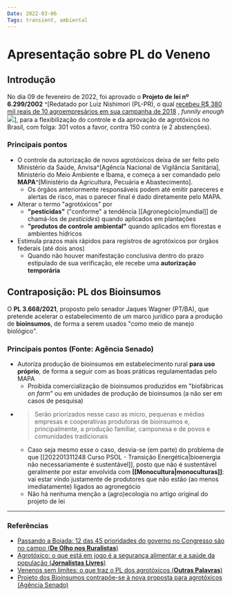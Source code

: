 ```yaml
---
Date: 2022-03-06
Tags: transient, ambiental
---
```

# Apresentação sobre PL do Veneno
## Introdução
No dia 09 de fevereiro de 2022, foi aprovado o **Projeto de lei nº 6.299/2002** ^[Redatado por Luiz Nishimori (PL-PR), o qual [recebeu R$ 380 mil reais de 10 agroempresários em sua campanha de 2018](https://www.brasildefato.com.br/2022/02/10/relator-do-pacote-do-veneno-recebeu-r-380-mil-de-10-empresarios-do-agro-na-campanha-de-2018) , *funnily enough* ![](https://images01.brasildefato.com.br/bcb2f4ddcebc5aed8143c177365c53b8.jpeg)], para a flexibilização do controle e da aprovação de agrotóxicos no Brasil, com folga: 301 votos a favor, contra 150 contra (e 2 abstenções). 

### Principais pontos
*  O controle da autorização de novos agrotóxicos deixa de ser feito pelo Ministério da Saúde, Anvisa^[Agência Nacional de Vigilância Sanitária], Ministério do Meio Ambiente e Ibama, e começa a ser comandado pelo **MAPA**^[Ministério da Agricultura, Pecuária e Abastecimento]. 
	* Os órgãos anteriormente responsáveis podem até emitir pareceres e alertas de risco, mas o parecer final é dado diretamente pelo MAPA. 
* Alterar o termo "agrotóxicos" por 
	* **"pesticidas"** ("conforme" a tendência [[Agronegócio|mundial]] de chamá-los de *pesticides*) quando aplicados em plantações
	*  **"produtos de controle ambiental"** quando aplicados em florestas e ambientes hídricos
* Estimula prazos mais rápidos para registros de agrotóxicos por órgãos federais (até dois anos)
	* Quando não houver manifestação conclusiva dentro do prazo estipulado de sua verificação, ele recebe uma **autorização temporária** 

## Contraposição: PL dos Bioinsumos
O **PL 3.668/2021**, proposto pelo senador Jaques Wagner (PT/BA), que pretende acelerar o estabelecimento de um marco jurídico para a produção de **bioinsumos**, de forma a serem usados "como meio de manejo biológico".

### Principais pontos (Fonte: Agência Senado)
* Autoriza produção de bioinsumos em estabelecimento rural **para uso próprio**, de forma a seguir com as boas práticas regulamentadas pelo MAPA
	* Proibida comercialização de bioinsumos produzidos em "biofábricas *on farm*" ou em unidades de produção de bioinsumos (a não ser em casos de pesquisa)
* > Serão priorizados nesse caso as micro, pequenas e médias empresas e cooperativas produtoras de bioinsumos e, principalmente, a produção familiar, camponesa e de povos e comunidades tradicionais
	* Caso seja mesmo esse o caso, desvia-se (em parte) do problema de que [[202201311248 Curso PSOL - Transição Energética|bioenergia não necessariamente é sustentável]], posto que não é sustentável geralmente por estar envolvida com **[[Monocultura|monoculturas]]**: vai estar vindo justamente de produtores que não estão (ao menos imediatamente) ligados ao agronegócio
	* Não há nenhuma menção a (agro)ecologia no artigo original do projeto de lei

---
### Referências
- [Passando a Boiada: 12 das 45 prioridades do governo no Congresso são no campo (**De Olho nos Ruralistas**)](https://deolhonosruralistas.com.br/2022/02/10/passando-a-boiada-12-das-45-prioridades-do-governo-no-congresso-sao-no-campo/?utm_source=rss&utm_medium=rss&utm_campaign=passando-a-boiada-12-das-45-prioridades-do-governo-no-congresso-sao-no-campo)
- [Agrotóxico: o que está em jogo é a segurança alimentar e a saúde da população (**Jornalistas Livres**)](https://jornalistaslivres.org/agrotoxico-o-que-esta-em-jogo-e-a-seguranca-alimentar-e-a-saude-da-populacao)
- [Venenos sem limites: o que traz o PL dos agrotóxicos (**Outras Palavras**)](https://outraspalavras.net/outrasmidias/venenos-sem-limites-o-que-muda-com-o-pl-dos-agrotoxicos/)
- [Projeto dos Bioinsumos contrapõe-se à nova proposta para agrotóxicos (Agência Senado)](https://www12.senado.leg.br/noticias/materias/2022/02/11/projeto-dos-bioinsumos-contrapoe-se-a-nova-proposta-para-agrotoxicos)